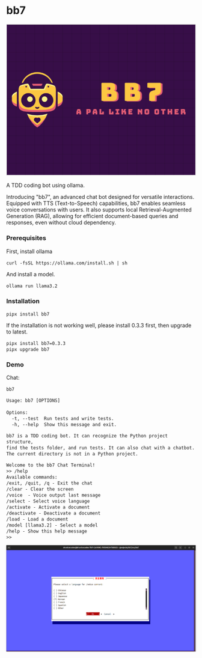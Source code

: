 # bb7

![](bb7_logo.png)



A TDD coding bot using ollama.

Introducing "bb7", an advanced chat bot designed for versatile interactions. Equipped with TTS (Text-to-Speech) capabilities, bb7 enables seamless voice conversations with users. It also supports local Retrieval-Augmented Generation (RAG), allowing for efficient document-based queries and responses, even without cloud dependency.

### Prerequisites

First, install ollama

```
curl -fsSL https://ollama.com/install.sh | sh
```

And install a model.

```
ollama run llama3.2
```

### Installation
```
pipx install bb7
```

If the installation is not working well,
please install 0.3.3 first, then upgrade to latest.

```
pipx install bb7=0.3.3
pipx upgrade bb7
```



### Demo

Chat:

```
bb7
```

```
Usage: bb7 [OPTIONS]

Options:
  -t, --test  Run tests and write tests.
  -h, --help  Show this message and exit.
```


```
bb7 is a TDD coding bot. It can recognize the Python project structure,
find the tests folder, and run tests. It can also chat with a chatbot.
The current directory is not in a Python project.
```


```
Welcome to the bb7 Chat Terminal!
>> /help
Available commands:
/exit, /quit, /q - Exit the chat
/clear - Clear the screen
/voice  - Voice output last message
/select - Select voice language
/activate - Activate a document
/deactivate - Deactivate a document
/load - Load a document
/model [llama3.2] - Select a model
/help - Show this help message
>> 
```

![](selections.png)
